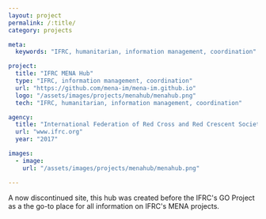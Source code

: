 ```yaml
---
layout: project
permalink: /:title/
category: projects

meta:
  keywords: "IFRC, humanitarian, information management, coordination"

project:
  title: "IFRC MENA Hub"
  type: "IFRC, information management, coordination"
  url: "https://github.com/mena-im/mena-im.github.io"
  logo: "/assets/images/projects/menahub/menahub.png"
  tech: "IFRC, humanitarian, information management, coordination"

agency:
  title: "International Federation of Red Cross and Red Crescent Societies"
  url: "www.ifrc.org"
  year: "2017"

images:
  - image:
    url: "/assets/images/projects/menahub/menahub.png"

---
```

<p>A now discontinued site, this hub was created before the IFRC's GO Project as a the go-to place for all information on IFRC's MENA projects.</p>
